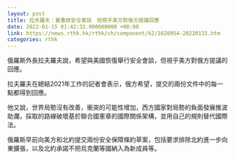 ```yaml
---
layout: post
title: 拉夫羅夫：冀重啟安全會談　但視乎美方對俄方提議回應
date: 2022-01-15 01:42:32.000000000 +08:00
link: https://news.rthk.hk/rthk/ch/component/k2/1628954-20220115.htm
categories: rthk
---
```


俄羅斯外長拉夫羅夫說，希望與美國恢復舉行安全會談，但視乎美方對俄方提議的回應。

拉夫羅夫在總結2021年工作的記者會表示，俄方希望，提交的兩份文件中的每一點都得到回應。

他又說，世界局勢沒有改善，衝突的可能性增加，西方國家對局勢的負面發展推波助瀾，採取的路線破壞基於聯合國憲章的國際關係架構，並用自己的規則替代國際法。

俄羅斯早前向美方和北約提交兩份安全保障條約草案，包括要求排除北約進一步向東擴張，以及北約承諾不把烏克蘭等國納入為新成員等。
